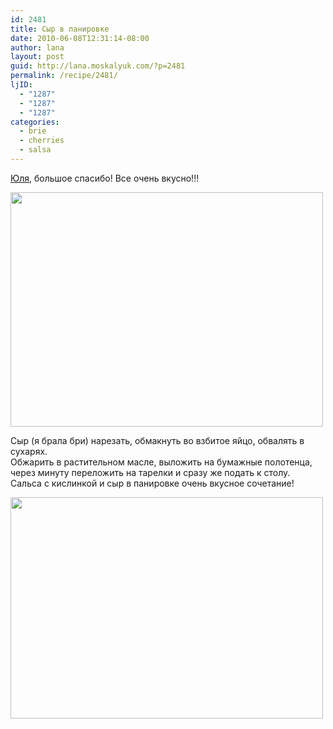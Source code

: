 ```yaml
---
id: 2481
title: Сыр в панировке
date: 2010-06-08T12:31:14-08:00
author: lana
layout: post
guid: http://lana.moskalyuk.com/?p=2481
permalink: /recipe/2481/
ljID:
  - "1287"
  - "1287"
  - "1287"
categories:
  - brie
  - cherries
  - salsa
---
```

[Юля](http://laperla-foto.livejournal.com/31644.html?view=3344796#t3344796), большое спасибо! Все очень вкусно!!!

<img loading="lazy" class="alignnone" title="cheese sticks with salsa" src="http://farm5.static.flickr.com/4049/4683178012_8b2b224f65.jpg" alt="" width="500" height="375" /> 

Сыр (я брала бри) нарезать, обмакнуть во взбитое яйцо, обвалять в сухарях.  
Обжарить в растительном масле, выложить на бумажные полотенца, через минуту переложить на тарелки и сразу же подать к столу.  
Сальса с кислинкой и сыр в панировке очень вкусное сочетание!

<img loading="lazy" class="alignnone" title="cheese sticks" src="http://farm2.static.flickr.com/1277/4682544653_97bc0bfa8b.jpg" alt="" width="500" height="354" />